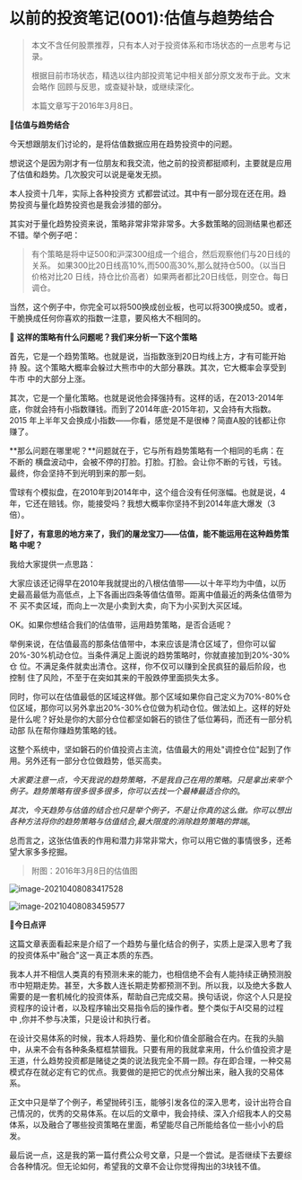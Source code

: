 # 以前的投资笔记(001):估值与趋势结合

> 本文不含任何股票推荐，只有本人对于投资体系和市场状态的一点思考与记录。
>
> 根据目前市场状态，精选以往内部投资笔记中相关部分原文发布于此。文末会略作 回顾与反思，或查疑补缺，或继续深化。
>
> 本篇文章写于2016年3月8日。



:book:**估值与趋势结合**

今天想跟朋友们讨论的，是将估值数据应用在趋势投资中的问题。

想说这个是因为刚才有一位朋友和我交流，他之前的投资都挺顺利，主要就是应用 了估值和趋势。几次股灾可以说是毫发无损。

本人投资十几年，实际上各种投资方 式都尝试过。其中有一部分现在还在用。趋势投资与量化趋势投资也是我会涉猎的部分。

其实对于量化趋势投资来说，策略非常非常非常多。大多数策略的回测结果也都还 不错。举个例子吧：

> 有个策略是将中证500和沪深300组成一个组合，然后观察他们与20日线的关系。 
> 如果300比20日线高10%,而500高30%,那么就持仓500。（以当日价格对比20 日线，持仓比价高者）如果两者都比20日线低，则空仓。每日调仓。

当然，这个例子中，你完全可以将500换成创业板，也可以将300换成50。或者， 干脆换成任何你喜欢的指数一注意，要风格大不相同的。



:page_facing_up: **这样的策略有什么问题呢？我们来分析一下这个策略**

首先，它是一个趋势策略。也就是说，当指数涨到20日均线上方，才有可能开始持 股。这个策略大概率会躲过大熊市中的大部分暴跌。其次，它大概率会享受到牛市 中的大部分上涨。

其次，它是一个量化策略。也就是说他会择强持有。这样的话，在2013-2014年 底，你就会持有小指数赚钱。而到了2014年底-2015年初，又会持有大指数。2015 年上半年又会换成小指数——你看，感觉是不是很棒？简直A股的钱都让你赚了。

**那么问题在哪里呢？**问题就在于，它与所有趋势策略有一个相同的毛病：在不断的 横盘波动中，会被不停的打脸。打脸。打脸。会让你不断的亏钱，亏钱。最终，你会坚持不到光明到来的那一刻。

雪球有个模拟盘，在2010年到2014年中，这个组合没有任何涨幅。也就是说，4年，它还在赔钱。你，能接受吗？我想大概率你坚持不到2014年底大爆发（3 倍）。

:triangular_flag_on_post:**好了，有意思的地方来了，我们的屠龙宝刀——估值，能不能运用在这种趋势策略 中呢？**

我给大家提供一点思路：

大家应该还记得早在2010年我就提出的八根估值带——以十年平均为中值，以历史最高最低为高低点，上下各画出四条等值估值带。距离中值最近的两条估值带为不 买不卖区域，而向上一次是小卖到大卖，向下为小买到大买区域。

OK。如果你想结合我们的估值带，运用趋势策略，是否合适呢？

举例来说，在估值最高的那条估值带中，本来应该是清仓区域了，但你可以留 20%-30%机动仓位。当条件满足上面说的趋势策略时，你就直接加到20%-30%仓 
位。不满足条件就卖出清仓。这样，你不仅可以赚到全民疯狂的最后阶段，也控制 住了风险，不至于在突如其来的干股跌停里面损失太多。

同时，你可以在估值最低的区域这样做。那个区域如果你自己定义为70%-80%仓位区域，那你可以另外拿出20%-30%仓位做为机动仓位。做法如上。这样的好处是什么呢？好处是你的大部分仓位都坚如磐石的锁住了低位筹码，而还有一部分机动部 队在帮你赚趋势策略的钱。

这整个系统中，坚如磐石的价值投资占主流，估值最大的用处"调控仓位"起到了作 用。另外还有一部分仓位做趋势，低买高卖。

_大家要注意一点，今天我说的趋势策略，不是我自己在用的策略。只是拿出来举个 例子。趋势策略有很多很多很多，你可以去找一个最棒最适合你的_。

_其次，今天趋势与估值的结合也只是举个例子，不是让你真的这么做。你可以想出 各种方法将你的趋势策略与估值结合,最大限度的消除趋势策略的弊端_。

总而言之，这张估值表的作用和潜力非常非常大，你可以用它做的事情很多，还希 望大家多多挖掘。

> 附图：2016年3月8日的估值图

![image-20210408083417528](https://i.loli.net/2021/04/08/syAMbc3zp1ltORh.png)

![image-20210408083459577](https://i.loli.net/2021/04/08/WyuJkOtC1bD7cYa.png)

:pushpin:**今日点评**

这篇文章表面看起来是介绍了一个趋势与量化结合的例子，实质上是深入思考了我 的投资体系中"融合"这一真正本质的东西。

我本人并不相信人类真的有预测未来的能力，也相信绝不会有人能持续正确预测股 市中短期走势。甚至，大多数人连长期走势都预测不到。所以我，以及绝大多数人 需要的是一套机械化的投资体系，帮助自己完成交易。换句话说，你这个人只是投 资程序的设计者，以及程序输出交易指令后的操作者。整个类似于AI交易的过程 中 ,你并不参与决策，只是设计和执行者。

在设计交易体系的时候，我本人将趋势、量化和价值全部融合在内。在我的头脑 中，从来不会有各种条条框框禁锢我。只要有用的我就拿来用，什么价值投资才是 王道，什么趋势投资都是赌徒之类的说法我完全不屑一顾。存在即合理，一种交易 模式存在就必定有它的优点。我要做的是把它的优点分解出来，融入我的交易体系。

正文中只是举了个例子，希望抛砖引玉，能够引发各位的深入思考，设计出符合自 己情况的，优秀的交易体系。在以后的文章中，我会持续、深入介绍我本人的交易 体系，以及融合了哪些投资策略在里面，希望能尽自己所能给各位一些小小的启发。

最后说一点，这是我的第一篇付费公众号文章，只是一个尝试。是否继续下去要综 合各种情况。但无论如何，希望我的文章不会让你觉得掏出的3块钱不值。
